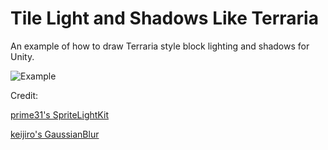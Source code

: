 # Tile Light and Shadows Like Terraria
 An example of how to draw Terraria style block lighting and shadows for Unity.

![Example](https://i.imgur.com/UVXPeVZ.png)

Credit:

[prime31's SpriteLightKit](https://github.com/BigDaddyGameDev/SpriteLightKit)

[keijiro's GaussianBlur](https://github.com/keijiro/GaussianBlur)
